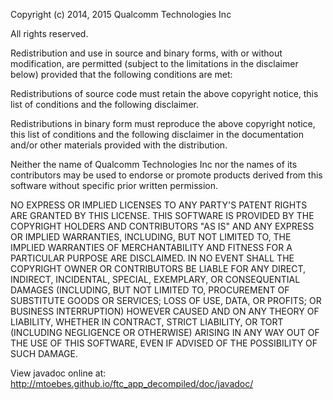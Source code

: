 Copyright (c) 2014, 2015 Qualcomm Technologies Inc

All rights reserved.
 
Redistribution and use in source and binary forms, with or without modification, are permitted
(subject to the limitations in the disclaimer below) provided that the following conditions are
met:

Redistributions of source code must retain the above copyright notice, this list of conditions
and the following disclaimer.

Redistributions in binary form must reproduce the above copyright notice, this list of conditions
and the following disclaimer in the documentation and/or other materials provided with the
distribution.

Neither the name of Qualcomm Technologies Inc nor the names of its contributors may be used to
endorse or promote products derived from this software without specific prior written permission.

NO EXPRESS OR IMPLIED LICENSES TO ANY PARTY'S PATENT RIGHTS ARE GRANTED BY THIS LICENSE. THIS
SOFTWARE IS PROVIDED BY THE COPYRIGHT HOLDERS AND CONTRIBUTORS "AS IS" AND ANY EXPRESS OR IMPLIED
WARRANTIES, INCLUDING, BUT NOT LIMITED TO, THE IMPLIED WARRANTIES OF MERCHANTABILITY AND FITNESS
FOR A PARTICULAR PURPOSE ARE DISCLAIMED. IN NO EVENT SHALL THE COPYRIGHT OWNER OR CONTRIBUTORS BE
LIABLE FOR ANY DIRECT, INDIRECT, INCIDENTAL, SPECIAL, EXEMPLARY, OR CONSEQUENTIAL DAMAGES
(INCLUDING, BUT NOT LIMITED TO, PROCUREMENT OF SUBSTITUTE GOODS OR SERVICES; LOSS OF USE, DATA,
OR PROFITS; OR BUSINESS INTERRUPTION) HOWEVER CAUSED AND ON ANY THEORY OF LIABILITY, WHETHER IN
CONTRACT, STRICT LIABILITY, OR TORT (INCLUDING NEGLIGENCE OR OTHERWISE) ARISING IN ANY WAY OUT OF
THE USE OF THIS SOFTWARE, EVEN IF ADVISED OF THE POSSIBILITY OF SUCH DAMAGE.

View javadoc online at: http://mtoebes.github.io/ftc_app_decompiled/doc/javadoc/
